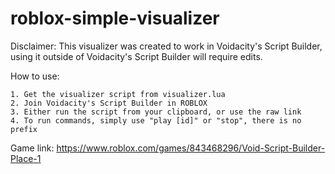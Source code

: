 # roblox-simple-visualizer

Disclaimer: This visualizer was created to work in Voidacity's Script Builder, using it outside of Voidacity's Script Builder will require edits.

How to use:

	1. Get the visualizer script from visualizer.lua
	2. Join Voidacity's Script Builder in ROBLOX
	3. Either run the script from your clipboard, or use the raw link
    4. To run commands, simply use "play [id]" or "stop", there is no prefix

Game link: https://www.roblox.com/games/843468296/Void-Script-Builder-Place-1